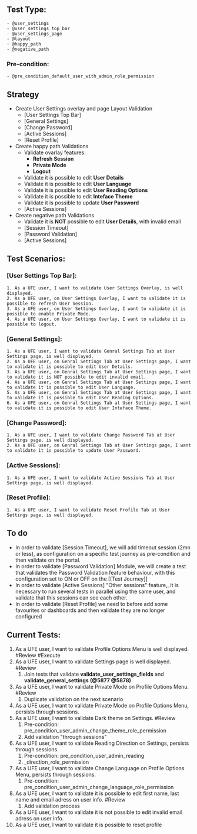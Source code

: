 ## Test Type:
	- @user_settings
	- @user_settings_top_bar
	- @user_settings_page
	- @layout
	- @happy_path
	- @negative_path
### Pre-condition:
	- @pre_condition_default_user_with_admin_role_permission

## Strategy
- Create User Settings overlay and page Layout Validation
	- [User Settings Top Bar]
	- [General Settings]
	- [Change Password]
	- [Active Sessions]
	- [Reset Profile]
- Create happy path Validations
	- Validate ovarlay features:
		- **Refresh Session**
		- **Private Mode**
		- **Logout**
	- Validate it is possible to edit **User Details**
	- Validate it is possible to edit **User Language**
	- Validate it is possible to edit **User Reading Options**
	- Validate it is possible to edit **Inteface Theme**
	- Validate it is possible to update **User Password**
	- [Active Sessions]
- Create negative path Validations
	- Validate it is **NOT** possible to edit **User Details**, with invalid email
	- [Session Timeout]
	- [Password Validation]
	- [Active Sessions]

## Test Scenarios:
### [User Settings Top Bar]:
	1. As a UFE user, I want to validate User Settings Overlay, is well displayed.
	2. As a UFE user, on User Settings Overlay, I want to validate it is possible to refresh User Session.
	3. As a UFE user, on User Settings Overlay, I want to validate it is possible to enable Private Mode.
	4. As a UFE user, on User Settings Overlay, I want to validate it is possible to logout.

### [General Settings]:
	1. As a UFE user, I want to validate Genral Settings Tab at User Settings page, is well displayed.
	2. As a UFE user, on Genral Settings Tab at User Settings page, I want to validate it is possible to edit User Details.
	3. As a UFE user, on Genral Settings Tab at User Settings page, I want to validate it is NOT possible to edit invalid email.
	4. As a UFE user, on Genral Settings Tab at User Settings page, I want to validate it is possible to edit User Language.
	5. As a UFE user, on Genral Settings Tab at User Settings page, I want to validate it is possible to edit User Reading Options.
	6. As a UFE user, on Genral Settings Tab at User Settings page, I want to validate it is possible to edit User Inteface Theme.

### [Change Password]:
	1. As a UFE user, I want to validate Change Password Tab at User Settings page, is well displayed.
	2. As a UFE user, on Genral Settings Tab at User Settings page, I want to validate it is possible to update User Password.

### [Active Sessions]:
	1. As a UFE user, I want to validate Active Sessions Tab at User Settings page, is well displayed.

### [Reset Profile]:
	1. As a UFE user, I want to validate Reset Profile Tab at User Settings page, is well displayed.

## To do
- In order to validate [Session Timeout], we will add timeout session (2mn or less), as configuration on a specific test journey as pre-condition and then validate on the portal. 
- In order to validate [Password Validation] Module, we will create a test that validates the Password Validation feature behaviour, with this configuration set to ON or OFF on the [[Test Journey]]
- In order to validate [Active Sessions] "Other sessions" feature,, it is necessary to run several tests in parallel using the same user, and validate that this sessions can see each other.
- In order to validate [Reset Profile] we need to before add some favourites or dashboards and then validate they are no longer configured
## Current Tests:
1. As a UFE user, I want to validate Profile Options Menu is well displayed. #Review #Execute
2. As a UFE user, I want to validate Settings page is well displayed. #Review 
	1. Join tests that validate **validate_user_settings_fields** and **validate_general_settings** **(@5877 @5878)**
3. As a UFE user, I want to validate Private Mode on Profile Options Menu. #Review  
	1. Duplicate validation on the next scenario
4. As a UFE user, I want to validate Private Mode on Profile Options Menu, persists through sessions.
5. As a UFE user, I want to validate Dark theme on Settings. #Review 
	1. Pre-condition: pre_condition_user_admin_change_theme_role_permission
	2. Add validation "through sessions"
6. As a UFE user, I want to validate Reading Direction on Settings, persists through sessions.
	1. Pre-condition: pre_condition_user_admin_reading
	4. _direction_role_permission
7. As a UFE user, I want to validate Change Language on Profile Options Menu, persists through sessions.
	1. Pre-condition: pre_condition_user_admin_change_language_role_permission
8. As a UFE user, I want to validate it is possible to edit first name, last name and email adress on user info. #Review 
	1. Add validation process
9. As a UFE user, I want to validate it is not possible to edit invalid email adress on user info.
10. As a UFE user, I want to validate it is possible to reset profile